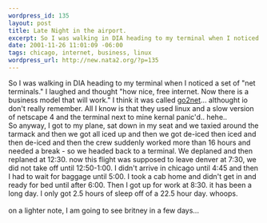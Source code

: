 ```yaml
--- 
wordpress_id: 135
layout: post
title: Late Night in the airport.
excerpt: So I was walking in DIA heading to my terminal when I noticed a set of "net terminals." I laughed and thought "how nice, free internet. Now there is a business model that will work." I think it was called go2net... althought io don't really remember. All I know is that they used linux and a slow version of netscape 4 and the terminal next to mine kernal panic...
date: 2001-11-26 11:01:09 -06:00
tags: chicago, internet, business, linux
wordpress_url: http://new.nata2.org/?p=135
---
```

So I was walking in DIA heading to my terminal when I noticed a set of "net terminals." I laughed and thought "how nice, free internet. Now there is a business model that will work." I think it was called <a href="http://www.go2net.com">go2net</a>... althought io don't really remember. All I know is that they used linux and a slow version of netscape 4 and the terminal next to mine kernal panic'd.. hehe..
<br/>
So anyway, I got to my plane, sat down in my seat and we taxied around the tarmack and then we got all iced up and then we got de-iced then iced and then de-iced and then the crew suddenly worked more than 16 hours and needed a break - so we headed back to a terminal. We deplaned and then replaned at 12:30. now this flight was supposed to leave denver at 7:30, we did not take off until 12:50-1:00. I didn't arrive in chicago until 4:45 and then I had to wait for baggage until 5:00. I took a cab home and didn't get in and ready for bed until after 6:00. Then I got up for work at 8:30. it has been a long day. I only got 2.5 hours of sleep off of a 22.5 hour day. whoops. <br/><br/> on a lighter note, I am going to see britney in a few days... 
